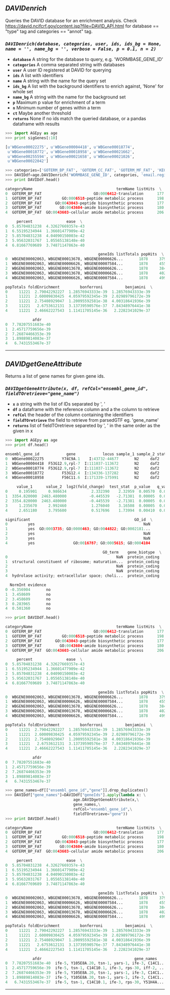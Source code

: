 ## ___DAVIDenrich___

Queries the DAVID database for an enrichment analysis.
Check https://david.ncifcrf.gov/content.jsp?file=DAVID_API.html for database == "type" tag and categories ==  "annot" tag.

### *`DAVIDenrich(database, categories, user, ids, ids_bg = None, name = '', name_bg = '', verbose = False, p = 0.1, n = 2)`*

* **`database`** A string for the database to query, e.g. 'WORMBASE_GENE_ID'
* **`categories`** A comma separated string with databases
* **`user`**  A user ID registered at DAVID for querying
* **`ids`**  A list with identifiers
* **`name`**  A string with the name for the query set
* **`ids_bg`**  A list with the background identifiers to enrich against, 'None' for whole set
* **`name_bg`**  A string with the name for the background set
* **`p`**  Maximum p value for enrichment of a term
* **`n`**  Minimum number of genes within a term
* **`ct`**  Maybe another threshold
* **`returns`**  None if no ids match the queried database, or a pandas dataframe with results

```python
>>> import AGEpy as age
>>> print sigGenes[:10]

[u'WBGene00022275', u'WBGene00004418', u'WBGene00018774',
 u'WBGene00018772', u'WBGene00018958', u'WBGene00021662',
 u'WBGene00255594', u'WBGene00021658', u'WBGene00021026',
 u'WBGene00022042']

>>> categories=['GOTERM_BP_FAT', 'GOTERM_CC_FAT', 'GOTERM_MF_FAT', 'KEGG_PATHWAY','BIOCARTA', 'PFAM', 'PROSITE' ]
>>> DAVIDdf=age.DAVIDenrich('WORMBASE_GENE_ID', categories, 'email.registered@david.com', sigGenes)
>>> print DAVIDdf.head()

categoryName                                     termName listHits  \
0  GOTERM_BP_FAT                       GO:0006412~translation      177   
1  GOTERM_BP_FAT         GO:0006518~peptide metabolic process      198   
2  GOTERM_BP_FAT      GO:0043043~peptide biosynthetic process      177   
3  GOTERM_BP_FAT        GO:0043604~amide biosynthetic process      180   
4  GOTERM_BP_FAT  GO:0043603~cellular amide metabolic process      206   

     percent               ease  \
0  5.85704831238  4.32627669357e-43   
1  6.55195234944  1.36601477909e-42   
2  5.85704831238  4.04090150003e-42   
3  5.95632031767  1.05565138148e-40   
4  6.81667769689  3.74871147863e-40   

                                         geneIds listTotals popHits  \
0  WBGENE00002063, WBGENE00013678, WBGENE00006626...       1878     379   
1  WBGENE00002063, WBGENE00006626, WBGENE00007584...       1878     455   
2  WBGENE00002063, WBGENE00013678, WBGENE00006626...       1878     384   
3  WBGENE00002063, WBGENE00013678, WBGENE00006626...       1878     402   
4  WBGENE00002063, WBGENE00006626, WBGENE00007584...       1878     499   

popTotals foldEnrichment         bonferroni          benjamini  \
0     11221  2.79042292227  1.28576943333e-39  1.28576943333e-39   
1     11221  2.60009830425  4.05979592345e-39  2.02989796172e-39   
2     11221  2.75408929047  1.20095592581e-38  4.00318641936e-39   
3     11221   2.6753612131  3.13739590576e-37  7.84348976441e-38   
4     11221  2.46662227543  1.11411705145e-36   2.2282341029e-37   

            afdr  
0  7.78207551683e-40  
1  2.45717759656e-39  
2  7.26874466353e-39  
3  1.89889814083e-37  
4   6.7431553467e-37  
```
___

## ___DAVIDgetGeneAttribute___

Returns a list of gene names for given gene ids.

### *`DAVIDgetGeneAttribute(x, df, refCol="ensembl_gene_id", fieldTOretrieve="gene_name")`*

* **`x`** a string with the list of IDs separated by ', '
* **`df`**  a dataframe with the reference column and a the column to retrieve
* **`refCol`** the header of the column containing the identifiers
* **`fieldTOretrieve`** the field to retrieve from parsedGTF eg. 'gene_name'
* **`returns`** list of fieldTOretrieve separeted by ', ' in the same order as the given in x

```python
>>> import AGEpy as age
>>> print df.head()

ensembl_gene_id            gene            locus sample_1 sample_2 status  \
0  WBGene00022275        Y74C9A.1    I:43732-44677       N2     daf2     OK   
1  WBGene00004418  F53G12.9,rpl-7  I:111037-113672       N2     daf2     OK   
2  WBGene00018774  F53G12.9,rpl-7  I:111037-113672       N2     daf2     OK   
3  WBGene00018772        F53G12.4  I:134336-137282       N2     daf2     OK   
4  WBGene00018958        F56C11.6  I:171339-175991       N2     daf2     OK   

     value_1      value_2  log2(fold_change)  test_stat  p_value   q_value  \
0     0.195901     0.986634           2.332390    2.32959  0.00570  0.031216   
1  3354.820000  2463.480000          -0.445539   -2.71381  0.00005  0.000556   
2  3354.820000  2463.480000          -0.445539   -2.71381  0.00005  0.000556   
3     1.235670     2.992460           1.276040    3.16508  0.00005  0.000556   
4     2.651180     3.795600           0.517696    1.73994  0.00410  0.024157   

significant                                              GO_id  \
0         yes                                                NaN   
1         yes  GO:0003735; GO:0000463; GO:0044822; GO:0002181...   
2         yes                                                NaN   
3         yes                                                NaN   
4         yes                 GO:0016787; GO:0005615; GO:0004104   

                                           GO_term    gene_biotype  \
0                                                NaN  protein_coding   
1  structural constituent of ribosome; maturation...  protein_coding   
2                                                NaN  protein_coding   
3                                                NaN  protein_coding   
4  hydrolase activity; extracellular space; choli...  protein_coding   

  NormInt evidence  
0 -0.356904       no  
1  3.458609       no  
2  3.458609       no  
3  0.283965       no  
4  0.501360       no  

>>> print DAVIDdf.head()

categoryName                                     termName listHits  \
0  GOTERM_BP_FAT                       GO:0006412~translation      177   
1  GOTERM_BP_FAT         GO:0006518~peptide metabolic process      198   
2  GOTERM_BP_FAT      GO:0043043~peptide biosynthetic process      177   
3  GOTERM_BP_FAT        GO:0043604~amide biosynthetic process      180   
4  GOTERM_BP_FAT  GO:0043603~cellular amide metabolic process      206   

     percent               ease  \
0  5.85704831238  4.32627669357e-43   
1  6.55195234944  1.36601477909e-42   
2  5.85704831238  4.04090150003e-42   
3  5.95632031767  1.05565138148e-40   
4  6.81667769689  3.74871147863e-40   

                                         geneIds listTotals popHits  \
0  WBGENE00002063, WBGENE00013678, WBGENE00006626...       1878     379   
1  WBGENE00002063, WBGENE00006626, WBGENE00007584...       1878     455   
2  WBGENE00002063, WBGENE00013678, WBGENE00006626...       1878     384   
3  WBGENE00002063, WBGENE00013678, WBGENE00006626...       1878     402   
4  WBGENE00002063, WBGENE00006626, WBGENE00007584...       1878     499   

popTotals foldEnrichment         bonferroni          benjamini  \
0     11221  2.79042292227  1.28576943333e-39  1.28576943333e-39   
1     11221  2.60009830425  4.05979592345e-39  2.02989796172e-39   
2     11221  2.75408929047  1.20095592581e-38  4.00318641936e-39   
3     11221   2.6753612131  3.13739590576e-37  7.84348976441e-38   
4     11221  2.46662227543  1.11411705145e-36   2.2282341029e-37   

            afdr  
0  7.78207551683e-40  
1  2.45717759656e-39  
2  7.26874466353e-39  
3  1.89889814083e-37  
4   6.7431553467e-37  

>>> gene_names=df[["ensembl_gene_id","gene"]].drop_duplicates()
>>> DAVIDdf["gene_names"]=DAVIDdf["geneIds"].apply(lambda x: \
                              age.DAVIDgetGeneAttribute(x,\
                              gene_names,\
                              refCol="ensembl_gene_id",\
                              fieldTOretrieve="gene"))
>>> print DAVIDdf.head()

categoryName                                     termName listHits  \
0  GOTERM_BP_FAT                       GO:0006412~translation      177   
1  GOTERM_BP_FAT         GO:0006518~peptide metabolic process      198   
2  GOTERM_BP_FAT      GO:0043043~peptide biosynthetic process      177   
3  GOTERM_BP_FAT        GO:0043604~amide biosynthetic process      180   
4  GOTERM_BP_FAT  GO:0043603~cellular amide metabolic process      206   

     percent               ease  \
0  5.85704831238  4.32627669357e-43   
1  6.55195234944  1.36601477909e-42   
2  5.85704831238  4.04090150003e-42   
3  5.95632031767  1.05565138148e-40   
4  6.81667769689  3.74871147863e-40   

                                         geneIds listTotals popHits  \
0  WBGENE00002063, WBGENE00013678, WBGENE00006626...       1878     379   
1  WBGENE00002063, WBGENE00006626, WBGENE00007584...       1878     455   
2  WBGENE00002063, WBGENE00013678, WBGENE00006626...       1878     384   
3  WBGENE00002063, WBGENE00013678, WBGENE00006626...       1878     402   
4  WBGENE00002063, WBGENE00006626, WBGENE00007584...       1878     499   

popTotals foldEnrichment         bonferroni          benjamini  \
0     11221  2.79042292227  1.28576943333e-39  1.28576943333e-39   
1     11221  2.60009830425  4.05979592345e-39  2.02989796172e-39   
2     11221  2.75408929047  1.20095592581e-38  4.00318641936e-39   
3     11221   2.6753612131  3.13739590576e-37  7.84348976441e-38   
4     11221  2.46662227543  1.11411705145e-36   2.2282341029e-37   

            afdr                                         gene_names  
0  7.78207551683e-40  ife-5, Y105E8A.20, tsn-1, yars-1, ife-3, C14C1...  
1  2.45717759656e-39  ife-5, tsn-1, C14C10.1, ife-3, rps-30, iff-2, ...  
2  7.26874466353e-39  ife-5, Y105E8A.20, tsn-1, yars-1, ife-3, C14C1...  
3  1.89889814083e-37  ife-5, Y105E8A.20, tsn-1, yars-1, ife-3, C14C1...  
4   6.7431553467e-37  ife-5, tsn-1, C14C10.1, ife-3, rps-30, Y51H4A....  
```
___

